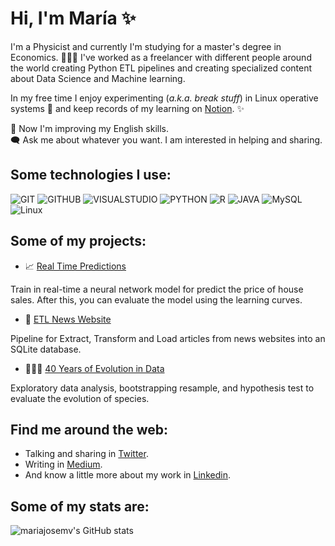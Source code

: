 <h1 align="left">Hi, I'm María ✨ </h3>

I'm a Physicist and currently I'm studying for a master's degree in Economics. 👩🏻‍🎓 I've worked as a freelancer with different people around the world creating Python ETL pipelines and creating specialized content about Data Science and Machine learning.

In my free time I enjoy experimenting (*a.k.a. break stuff*) in Linux operative systems 🐧 and keep records of my learning on [Notion](https://mariajosemv.notion.site/Notes-repository-99874f5cbece4ebaaa62735389f151b4).  ✨

 🌱 Now I'm improving my English skills. \
 🗨️ Ask me about whatever you want. I am interested in helping and sharing.

 
<div align="left">
<h2 align="left"> Some technologies I use: </h4>



 
![GIT](http://img.shields.io/badge/-Git-c27ba0?style=flat&logo=git&logoColor=white)
![GITHUB](http://img.shields.io/badge/-Github-c27ba0?style=flat&logo=github&logoColor=white)
![VISUALSTUDIO](http://img.shields.io/badge/-VS%20Code-c27ba0?style=flat&logo=visual%20studio%20code&logoColor=white)
![PYTHON](http://img.shields.io/badge/-Python-c27ba0?style=flat&logo=python&logoColor=white)
![R](http://img.shields.io/badge/-R-c27ba0?style=flat&logo=r&logoColor=white)
![JAVA](https://img.shields.io/badge/-Java-c27ba0?style=flat&logo=java&logoColor=white)
![MySQL](http://img.shields.io/badge/-MySQL-c27ba0?style=flat&logo=mysql&logoColor=white)
![Linux](http://img.shields.io/badge/-Linux-c27ba0?style=flat&logo=linux&logoColor=white)
 
 <h2 align="left"> Some of my projects: </h4>
 
- 📈 [Real Time Predictions](https://github.com/mariajosemv/Real-Time-Predictions)
 
Train in real-time a neural network model for predict the price of house sales. After this, you can evaluate the model using the learning curves.
 
- 🧩 [ETL News Website](https://github.com/mariajosemv/ETL-for-news-websites) 

Pipeline for Extract, Transform and Load articles from news websites into an SQLite database.
 
- 👩🏻‍🔬 [40 Years of Evolution in Data](https://github.com/mariajosemv/40-Years-of-Evolution-in-Data) 
 
Exploratory data analysis, bootstrapping resample, and hypothesis test to evaluate the evolution of species. 
 
 <h2 align="left"> Find me around the web: </h4>

 - Talking and sharing in [Twitter](https://twitter.com/mariajosemvv).
 - Writing in [Medium](https://medium.com/@mariajosemv).
 - And know a little more about my work in [Linkedin](https://www.linkedin.com/in/mariajosemv/).
 

<h2 align="left"> Some of my stats are: </h4>

![mariajosemv's GitHub stats](https://github-readme-stats.vercel.app/api?username=mariajosemv&unhide=contribs,prs&theme=buefy&show_icons=true) 

 
 
